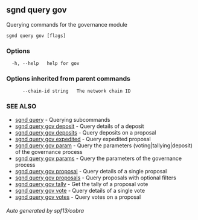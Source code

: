 ## sgnd query gov

Querying commands for the governance module

```
sgnd query gov [flags]
```

### Options

```
  -h, --help   help for gov
```

### Options inherited from parent commands

```
      --chain-id string   The network chain ID
```

### SEE ALSO

* [sgnd query](sgnd_query.md)	 - Querying subcommands
* [sgnd query gov deposit](sgnd_query_gov_deposit.md)	 - Query details of a deposit
* [sgnd query gov deposits](sgnd_query_gov_deposits.md)	 - Query deposits on a proposal
* [sgnd query gov expedited](sgnd_query_gov_expedited.md)	 - Query expedited proposal
* [sgnd query gov param](sgnd_query_gov_param.md)	 - Query the parameters (voting|tallying|deposit) of the governance process
* [sgnd query gov params](sgnd_query_gov_params.md)	 - Query the parameters of the governance process
* [sgnd query gov proposal](sgnd_query_gov_proposal.md)	 - Query details of a single proposal
* [sgnd query gov proposals](sgnd_query_gov_proposals.md)	 - Query proposals with optional filters
* [sgnd query gov tally](sgnd_query_gov_tally.md)	 - Get the tally of a proposal vote
* [sgnd query gov vote](sgnd_query_gov_vote.md)	 - Query details of a single vote
* [sgnd query gov votes](sgnd_query_gov_votes.md)	 - Query votes on a proposal

###### Auto generated by spf13/cobra
